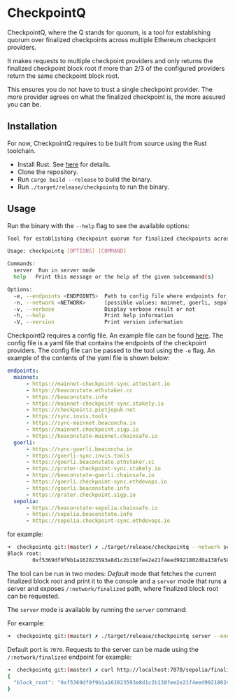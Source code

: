 # CheckpointQ

CheckpointQ, where the Q stands for quorum, is a tool for establishing quorum over finalized checkpoints across multiple
Ethereum checkpoint providers.

It makes requests to multiple checkpoint providers and only returns the finalized checkpoint block root if
more than 2/3 of the configured providers return the same checkpoint block root.

This ensures you do not have to trust a single checkpoint provider. The more provider agrees on what the finalized checkpoint
is, the more assured you can be.

## Installation

For now, CheckpointQ requires to be built from source using the Rust toolchain.

- Install Rust. See [here](https://www.rust-lang.org/tools/install) for details.
- Clone the repository.
- Run `cargo build --release` to build the binary.
- Run `./target/release/checkpointq` to run the binary.

## Usage

Run the binary with the `--help` flag to see the available options:

```bash
Tool for establishing checkpoint quorum for finalized checkpoints across multiple checkpoint providers

Usage: checkpointq [OPTIONS] [COMMAND]

Commands:
  server  Run in server mode
  help   Print this message or the help of the given subcommand(s)

Options:
  -e, --endpoints <ENDPOINTS>  Path to config file where endpoints for network are listed. default is ./endpoint.yaml
  -n, --network <NETWORK>      [possible values: mainnet, goerli, sepolia]
  -v, --verbose                Display verbose result or not
  -h, --help                   Print help information
  -V, --version                Print version information
```

CheckpointQ requires a config file. An example file can be found [here](./endpoints.yaml). The config file is a yaml file
that contains the endpoints of the checkpoint providers. The config file can be passed to the tool using the `-e` flag. An
example of the contents of the yaml file is shown below:

```yaml
endpoints:
  mainnet:
      - https://mainnet-checkpoint-sync.attestant.io
      - https://beaconstate.ethstaker.cc
      - https://beaconstate.info
      - https://mainnet-checkpoint-sync.stakely.io
      - https://checkpointz.pietjepuk.net
      - https://sync.invis.tools
      - https://sync-mainnet.beaconcha.in
      - https://mainnet.checkpoint.sigp.io
      - https://beaconstate-mainnet.chainsafe.io
  goerli:
      - https://sync-goerli.beaconcha.in
      - https://goerli-sync.invis.tools
      - https://goerli.beaconstate.ethstaker.cc
      - https://prater-checkpoint-sync.stakely.io
      - https://beaconstate-goerli.chainsafe.io
      - https://goerli.checkpoint-sync.ethdevops.io
      - https://goerli.beaconstate.info
      - https://prater.checkpoint.sigp.io
  sepolia:
      - https://beaconstate-sepolia.chainsafe.io
      - https://sepolia.beaconstate.info
      - https://sepolia.checkpoint-sync.ethdevops.io
```

for example:

```bash
➜  checkpointq git:(master) ✗ ./target/release/checkpointq --network sepolia --endpoints ./endpoints.yaml
Block root:
        0xf5369df9f9b1a162023593e8d1c2b138fee2e21f4eed9921802d0a138fe5878c
```

The tool can be run in two modes: _Default_ mode that fetches the current finalized block root and print it to the console
and a `server` mode that runs a server and exposes `/:network/finalized` path, where finalized block root can be requested. 

The `server` mode is available by running the  `server` command:


For example:

```bash
➜  checkpointq git:(master) ✗ ./target/release/checkpointq server --endpoints ./endpoints.yaml
```

Default port is `7070`. Requests to the server can be made using the `/:network/finalized` endpoint for example:

```bash
➜  checkpointq git:(master) ✗ curl http://localhost:7070/sepolia/finalized | jq
{
  "block_root": "0xf5369df9f9b1a162023593e8d1c2b138fee2e21f4eed9921802d0a138fe5878c"
}

```